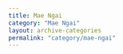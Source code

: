 ```yaml
---
title: Mae Ngai
category: "Mae Ngai"
layout: archive-categories
permalink: "category/mae-ngai"
---
```

